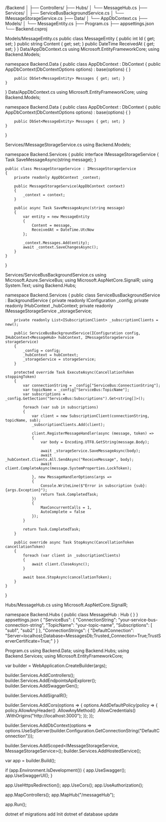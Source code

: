 /Backend
│
├── Controllers/
├── Hubs/
│   └── MessageHub.cs
├── Services/
│   ├── ServiceBusBackgroundService.cs
│   └── IMessageStorageService.cs
├── Data/
│   └── AppDbContext.cs
├── Models/
│   └── MessageEntity.cs
├── Program.cs
├── appsettings.json
└── Backend.csproj

Models/MessageEntity.cs
public class MessageEntity
{
    public int Id { get; set; }
    public string Content { get; set; }
    public DateTime ReceivedAt { get; set; }
}
Data/AppDbContext.cs
using Microsoft.EntityFrameworkCore;
using Backend.Models;

namespace Backend.Data
{
    public class AppDbContext : DbContext
    {
        public AppDbContext(DbContextOptions<AppDbContext> options) : base(options) { }

        public DbSet<MessageEntity> Messages { get; set; }
    }
}
Data/AppDbContext.cs
using Microsoft.EntityFrameworkCore;
using Backend.Models;

namespace Backend.Data
{
    public class AppDbContext : DbContext
    {
        public AppDbContext(DbContextOptions<AppDbContext> options) : base(options) { }

        public DbSet<MessageEntity> Messages { get; set; }
    }
}

Services/IMessageStorageService.cs
using Backend.Models;

namespace Backend.Services
{
    public interface IMessageStorageService
    {
        Task SaveMessageAsync(string message);
    }

    public class MessageStorageService : IMessageStorageService
    {
        private readonly AppDbContext _context;

        public MessageStorageService(AppDbContext context)
        {
            _context = context;
        }

        public async Task SaveMessageAsync(string message)
        {
            var entity = new MessageEntity
            {
                Content = message,
                ReceivedAt = DateTime.UtcNow
            };

            _context.Messages.Add(entity);
            await _context.SaveChangesAsync();
        }
    }
}

Services/ServiceBusBackgroundService.cs
using Microsoft.Azure.ServiceBus;
using Microsoft.AspNetCore.SignalR;
using System.Text;
using Backend.Hubs;

namespace Backend.Services
{
    public class ServiceBusBackgroundService : BackgroundService
    {
        private readonly IConfiguration _config;
        private readonly IHubContext<MessageHub> _hubContext;
        private readonly IMessageStorageService _storageService;

        private readonly List<ISubscriptionClient> _subscriptionClients = new();

        public ServiceBusBackgroundService(IConfiguration config, IHubContext<MessageHub> hubContext, IMessageStorageService storageService)
        {
            _config = config;
            _hubContext = hubContext;
            _storageService = storageService;
        }

        protected override Task ExecuteAsync(CancellationToken stoppingToken)
        {
            var connectionString = _config["ServiceBus:ConnectionString"];
            var topicName = _config["ServiceBus:TopicName"];
            var subscriptions = _config.GetSection("ServiceBus:Subscriptions").Get<string[]>();

            foreach (var sub in subscriptions)
            {
                var client = new SubscriptionClient(connectionString, topicName, sub);
                _subscriptionClients.Add(client);

                client.RegisterMessageHandler(async (message, token) =>
                {
                    var body = Encoding.UTF8.GetString(message.Body);

                    await _storageService.SaveMessageAsync(body);
                    await _hubContext.Clients.All.SendAsync("ReceiveMessage", body);
                    await client.CompleteAsync(message.SystemProperties.LockToken);

                }, new MessageHandlerOptions(args =>
                {
                    Console.WriteLine($"Error in subscription {sub}: {args.Exception}");
                    return Task.CompletedTask;
                })
                {
                    MaxConcurrentCalls = 1,
                    AutoComplete = false
                });
            }

            return Task.CompletedTask;
        }

        public override async Task StopAsync(CancellationToken cancellationToken)
        {
            foreach (var client in _subscriptionClients)
            {
                await client.CloseAsync();
            }

            await base.StopAsync(cancellationToken);
        }
    }
}

Hubs/MessageHub.cs
using Microsoft.AspNetCore.SignalR;

namespace Backend.Hubs
{
    public class MessageHub : Hub
    {
    }
}
appsettings.json
{
  "ServiceBus": {
    "ConnectionString": "your-service-bus-connection-string",
    "TopicName": "your-topic-name",
    "Subscriptions": [ "sub1", "sub2" ]
  },
  "ConnectionStrings": {
    "DefaultConnection": "Server=localhost;Database=MessagesDb;Trusted_Connection=True;TrustServerCertificate=True;"
  }
}

Program.cs
using Backend.Data;
using Backend.Hubs;
using Backend.Services;
using Microsoft.EntityFrameworkCore;

var builder = WebApplication.CreateBuilder(args);

builder.Services.AddControllers();
builder.Services.AddEndpointsApiExplorer();
builder.Services.AddSwaggerGen();

builder.Services.AddSignalR();

builder.Services.AddCors(options =>
{
    options.AddDefaultPolicy(policy =>
    {
        policy.AllowAnyHeader()
              .AllowAnyMethod()
              .AllowCredentials()
              .WithOrigins("http://localhost:3000");
    });
});

builder.Services.AddDbContext<AppDbContext>(options =>
    options.UseSqlServer(builder.Configuration.GetConnectionString("DefaultConnection")));

builder.Services.AddScoped<IMessageStorageService, MessageStorageService>();
builder.Services.AddHostedService<ServiceBusBackgroundService>();

var app = builder.Build();

if (app.Environment.IsDevelopment())
{
    app.UseSwagger();
    app.UseSwaggerUI();
}

app.UseHttpsRedirection();
app.UseCors();
app.UseAuthorization();

app.MapControllers();
app.MapHub<MessageHub>("/messageHub");

app.Run();

dotnet ef migrations add Init
dotnet ef database update




